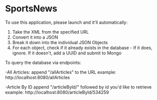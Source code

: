 # SportsNews

To use this application, please launch and it'll automatically:

1) Take the XML from the specified URL
2) Convert it into a JSON
3) Break it down into the individual JSON Objects
4) For each object, check if it already exists in the database - If it does, ignore. If it doesn't, add a UUID and submit to Mongo

To query the database via endpoints:

-All Articles:
append "/allArticles" to the URL
example: http://localhost:8080/allArticles

-Article By ID
append "/articleById/" followed by id you'd like to retrieve
example: http://localhost:8080/articleById/534259
